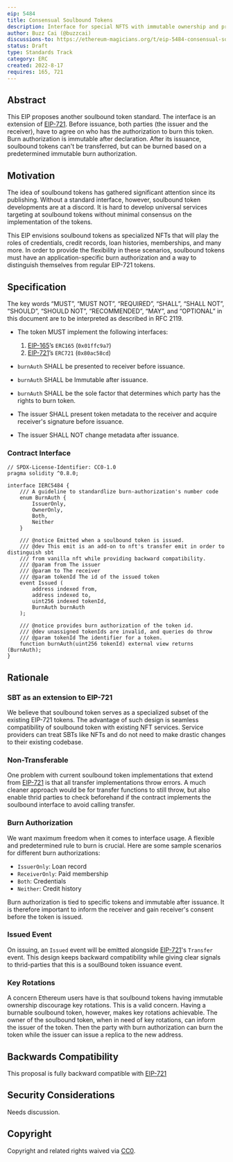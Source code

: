 ```yaml
---
eip: 5484
title: Consensual Soulbound Tokens
description: Interface for special NFTS with immutable ownership and pre-determined immutable burn authorization
author: Buzz Cai (@buzzcai)
discussions-to: https://ethereum-magicians.org/t/eip-5484-consensual-soulbound-tokens/10424
status: Draft
type: Standards Track
category: ERC
created: 2022-8-17
requires: 165, 721
---
```



## Abstract
This EIP proposes another soulbound token standard. The interface is an extension of [EIP-721](./EIPS/eip-721.md). Before issuance, both parties (the issuer and the receiver), have to agree on who has the authorization to burn this token. Burn authorization is immutable after declaration. After its issuance, soulbound tokens can't be transferred, but can be burned based on a predetermined immutable burn authorization.  

## Motivation
The idea of soulbound tokens has gathered significant attention since its publishing. Without a standard interface, however, soulbound token developments are at a discord. It is hard to develop universal services targeting at soulbound tokens without minimal consensus on the implementation of the tokens. 

This EIP envisions soulbound tokens as specialized NFTs that will play the roles of credentials, credit records, loan histories, memberships, and many more. In order to provide the flexibility in these scenarios, soulbound tokens must have an application-specific burn authorization and a way to distinguish themselves from regular EIP-721 tokens.

## Specification
The key words “MUST”, “MUST NOT”, “REQUIRED”, “SHALL”, “SHALL NOT”, “SHOULD”, “SHOULD NOT”, “RECOMMENDED”, “MAY”, and “OPTIONAL” in this document are to be interpreted as described in RFC 2119.

- The token MUST implement the following interfaces:

  1. [EIP-165](./EIPS/eip-165.md)’s `ERC165` (`0x01ffc9a7`)
  1. [EIP-721](./EIPS/eip-721.md)’s `ERC721` (`0x80ac58cd`)

- `burnAuth` SHALL be presented to receiver before issuance. 
- `burnAuth` SHALL be Immutable after issuance.
- `burnAuth` SHALL be the sole factor that determines which party has the rights to burn token.
- The issuer SHALL present token metadata to the receiver and acquire receiver's signature before issuance.
- The issuer SHALL NOT change metadata after issuance.

### Contract Interface

```solidity
// SPDX-License-Identifier: CC0-1.0
pragma solidity ^0.8.0;

interface IERC5484 {
    /// A guideline to standardlize burn-authorization's number code
    enum BurnAuth {
        IssuerOnly,
        OwnerOnly,
        Both,
        Neither
    }

    /// @notice Emitted when a soulbound token is issued.
    /// @dev This emit is an add-on to nft's transfer emit in order to distinguish sbt 
    /// from vanilla nft while providing backward compatibility.
    /// @param from The issuer
    /// @param to The receiver
    /// @param tokenId The id of the issued token
    event Issued (
        address indexed from,
        address indexed to,
        uint256 indexed tokenId,
        BurnAuth burnAuth
    );

    /// @notice provides burn authorization of the token id.
    /// @dev unassigned tokenIds are invalid, and queries do throw
    /// @param tokenId The identifier for a token.
    function burnAuth(uint256 tokenId) external view returns (BurnAuth);
}
```

## Rationale
### SBT as an extension to EIP-721
We believe that soulbound token serves as a specialized subset of the existing EIP-721 tokens. The advantage of such design is seamless compatibility of soulbound token with existing NFT services. Service providers can treat SBTs like NFTs and do not need to make drastic changes to their existing codebase. 

### Non-Transferable 
One problem with current soulbound token implementations that extend from [EIP-721](./EIPS/eip-721.md) is that all transfer implementations throw errors. A much cleaner approach would be for transfer functions to still throw, but also enable thrid parties to check beforehand if the contract implements the soulbound interface to avoid calling transfer. 

### Burn Authorization
We want maximum freedom when it comes to interface usage. A flexible and predetermined rule to burn is crucial. Here are some sample scenarios for different burn authorizations:
-  `IssuerOnly`: Loan record
- `ReceiverOnly`: Paid membership
- `Both`: Credentials
- `Neither`: Credit history 

Burn authorization is tied to specific tokens and immutable after issuance. It is therefore important to inform the receiver and gain receiver's consent before the token is issued.

### Issued Event
On issuing, an `Issued` event will be emitted alongside [EIP-721](./EIPS/eip-721.md)'s `Transfer` event. This design keeps backward compatibility while giving clear signals to thrid-parties that this is a soulBound token issuance event.

### Key Rotations
A concern Ethereum users have is that soulbound tokens having immutable ownership discourage key rotations. This is a valid concern. Having a burnable soulbound token, however, makes key rotations achievable. The owner of the soulbound token, when in need of key rotations, can inform the issuer of the token. Then the party with burn authorization can burn the token while the issuer can issue a replica to the new address. 

## Backwards Compatibility
This proposal is fully backward compatible with [EIP-721](./EIPS/eip-721.md)

## Security Considerations
Needs discussion.

## Copyright
Copyright and related rights waived via [CC0](../LICENSE.md).
